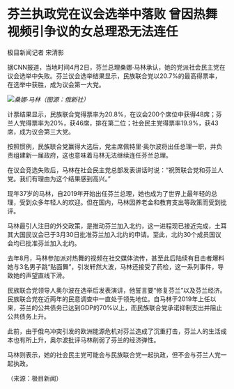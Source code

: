 # 芬兰执政党在议会选举中落败 曾因热舞视频引争议的女总理恐无法连任

极目新闻记者 宋清影

据CNN报道，当地时间4月2日，芬兰总理桑娜·马林承认，她的党派社会民主党在议会选举中失败。芬兰议会选举结果显示，民族联合党以20.7%的最高得票率，在选举中获胜，成为议会第一大党。

![](https://inews.gtimg.com/news_bt/Ojhuo_maNmyT6XPDJZLjjudzz0mzAIDKAJ4aXpnDhElrcAA/1000)_桑娜·马林（图源：俄新社）_

计票结果显示，民族联合党得票率为20.8%，在议会200个席位中获得48席；芬兰人党得票率为20%，获46席，排在第二位；社会民主党得票率19.9%，获43席，成为议会第三大党。

按照惯例，民族联合党赢得大选后，党主席佩特里·奥尔波将出任总理一职，并负责组建新一届政府，这也意味着马林无法继续连任芬兰总理。

在议会竞选失败后，马林在社会民主党总部发表讲话时说：“祝贺联合党和芬兰人党。我们有理由为这个结果感到高兴。”

现年37岁的马林，自2019年开始出任芬兰总理，她也成为了世界上最年轻的总理，受到众多年轻人的欢迎。但在国内，马林因养老金和教育支出等政策而受到批评。

马林最引人注目的外交政策，是推动芬兰加入北约，这一进程现已接近完成，土耳其大国民议会已于3月30日批准芬兰加入北约的申请。至此，北约30个成员国议会均已批准芬兰加入北约。

去年8月，马林参加派对热舞的视频在社交媒体流传，甚至此后陆续有目击者爆料她与3名男子跳“贴面舞”，引发轩然大波，马林还接受了药检，这一系列事件，导致她的声望直线下滑。

民族联合党领导人奥尔波在选举后发表演讲，他誓言要“修复芬兰”以及芬兰经济。民族联合党在近两年的民意调查中一直处于领先地位。自马林于2019年上任以来，芬兰的公共债务已达到GDP的70%以上，而民族联合党承诺抑制支出并阻止公共债务上升。

此前，由于俄乌冲突引发的欧洲能源危机对芬兰造成了沉重打击，芬兰人的生活成本也有所上升，奥尔波批评马林削弱了芬兰的经济弹性。

马林则表示，她的社会民主党可能会与民族联合党一起执政，但不会与芬兰人党一起执政。

（来源：极目新闻）

